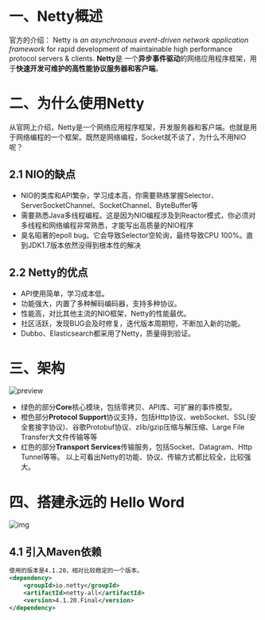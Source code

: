 # 一、Netty概述

官方的介绍：
Netty is *an asynchronous event-driven network application framework*
for rapid development of maintainable high performance protocol servers & clients.
**Netty**是 一个**异步事件驱动**的网络应用程序框架，用于**快速开发可维护的高性能协议服务器和客户端**。

# 二、为什么使用Netty

从官网上介绍，Netty是一个网络应用程序框架，开发服务器和客户端。也就是用于网络编程的一个框架。既然是网络编程，Socket就不谈了，为什么不用NIO呢？

## 2.1 NIO的缺点

+ NIO的类库和API繁杂，学习成本高，你需要熟练掌握Selector、ServerSocketChannel、SocketChannel、ByteBuffer等
+ 需要熟悉Java多线程编程。这是因为NIO编程涉及到Reactor模式，你必须对多线程和网络编程非常熟悉，才能写出高质量的NIO程序
+ 臭名昭著的epoll bug。它会导致Selector空轮询，最终导致CPU 100%。直到JDK1.7版本依然没得到根本性的解决

## 2.2 Netty的优点

- API使用简单，学习成本低。
- 功能强大，内置了多种解码编码器，支持多种协议。
- 性能高，对比其他主流的NIO框架，Netty的性能最优。
- 社区活跃，发现BUG会及时修复，迭代版本周期短，不断加入新的功能。
- Dubbo、Elasticsearch都采用了Netty，质量得到验证。

# 三、架构

![preview](https://pic3.zhimg.com/v2-8552db7ceabc450d9e0eb8db689155d6_r.jpg)

+ 绿色的部分**Core**核心模块，包括零拷贝、API库、可扩展的事件模型。
+ 橙色部分**Protocol Support**协议支持，包括Http协议、webSocket、SSL(安全套接字协议)、谷歌Protobuf协议、zlib/gzip压缩与解压缩、Large File Transfer大文件传输等等
+ 红色的部分**Transport Services**传输服务，包括Socket、Datagram、Http Tunnel等等。
    以上可看出Netty的功能、协议、传输方式都比较全，比较强大。

# 四、搭建永远的 Hello Word

![img](https://pic4.zhimg.com/80/v2-7eefba893a65706eb6bbe4115cbd0b83_720w.jpg)

## 4.1 引入Maven依赖

``` xml
使用的版本是4.1.20，相对比较稳定的一个版本。
<dependency>
    <groupId>io.netty</groupId>
    <artifactId>netty-all</artifactId>
    <version>4.1.20.Final</version>
</dependency>
```

